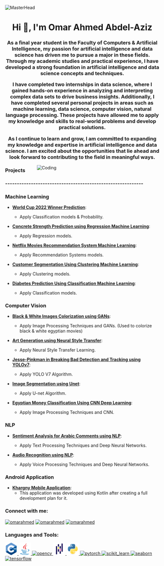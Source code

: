 ![MasterHead](https://cdn.ttgtmedia.com/visuals/ComputerWeekly/Hero%20Images/AI-brain-circuit-computer-chip-Getty.jpg)

<h1 align="center">Hi 👋, I'm Omar Ahmed Abdel-Aziz</h1>
<h3 align="center">As a final year student in the Faculty of Computers & Artificial Intelligence, my passion for artificial intelligence and data science has driven me to pursue a major in these fields. Through my academic studies and practical experience, I have developed a strong foundation in artificial intelligence and data science concepts and techniques.

  
I have completed two internships in data science, where I gained hands-on experience in analyzing and interpreting complex data sets to drive business insights. Additionally, I have completed several personal projects in areas such as machine learning, data science, computer vision, natural language processing. These projects have allowed me to apply my knowledge and skills to real-world problems and develop practical solutions.

As I continue to learn and grow, I am committed to expanding my knowledge and expertise in artificial intelligence and data science. I am excited about the opportunities that lie ahead and look forward to contributing to the field in meaningful ways.</h3>
<img align="right" alt="Coding" width="400" src="https://frogdesign.nyc3.cdn.digitaloceanspaces.com/wp-content/uploads/2020/08/04192430/AI_designing-with-data.gif">



### Projects
### -----------------------------------------------------------

### Machine Learning
- [__World Cup 2022 Winner Prediction__](https://github.com/OmarAhmedAbdelAziz/World-Cup-2022-Winner-Prediction):
  - Apply Classification models & Probability.

- [__Concrete Strength Prediction using Regression Machine Learning__](https://github.com/OmarAhmedAbdelAziz/Concrete-Strength-Prediction-using-Regression-Machine-Learning):
  - Apply Regression models.
  
- [__Netflix Movies Recommendation System Machine Learning__](https://github.com/OmarAhmedAbdelAziz/Netflix-Movies-Recommendation-System-Machine-Learning):
  - Apply Recommendation Systems models.
 
- [__Customer Segmentation Using Clustering Machine Learning__](https://github.com/OmarAhmedAbdelAziz/Customer-Segmentation-Using-Clustering-Machine-Learning):
  - Apply Clustering models.

- [__Diabetes Prediction Using Classification Machine Learning__](https://github.com/OmarAhmedAbdelAziz/Diabetes-Prediction-Using-Classification-MachineLearning):
  - Apply Classification models.
  
### Computer Vision 

- [__Black & White Images Colorization using GANs__](https://github.com/OmarAhmedAbdelAziz/Black-White-Images-Colorization-using-GANs-Computer-Vision):
  - Apply Image Processing Techniques and GANs. (Used to colorize black & white egyptian movies)

- [__Art Generation using Neural Style Transfer__](https://github.com/OmarAhmedAbdelAziz/Art-Generation-using-Neural-Style-Transfer):
  - Apply Neural Style Transfer Learning.
  
- [__Jesse-Pinkman in Breaking Bad Detection and Tracking using YOLOv7__](https://github.com/OmarAhmedAbdelAziz/Jesse-Pinkman-in-Breaking-Bad-Detection-and-Tracking-using-YOLOv7):
  - Apply YOLO V7 Algorithm.
  
- [__Image Segmentation using Unet__](https://github.com/OmarAhmedAbdelAziz/Image-Segmentation-using-U-net):
  - Apply U-net Algorithm.
  
- [__Egyptian Money Classification Using CNN Deep Learning__](https://github.com/OmarAhmedAbdelAziz/Egyptian-Money-Classification-Using-CNN-Deep-Learning-):
  - Apply Image Processing Techniques and CNN.
  
### NLP

- [__Sentiment Analysis for Arabic Comments using NLP__](https://github.com/OmarAhmedAbdelAziz/Sentiment-Analysis-for-Arabic-Comments-using-NLP):
  - Apply Text Processing Techniques and Deep Neural Networks.

- [__Audio Recognition using NLP__](https://github.com/OmarAhmedAbdelAziz/Audio-Recognition-Using-NLP):
  - Apply Voice Processing Techniques and Deep Neural Networks.

### Android Application

- [__Khargny Mobile Application__](https://github.com/OmarAhmedAbdelAziz/Khargny-Mobile-Application):
  - This application was developed using Kotlin after creating a full development plan for it.

<h3 align="left">Connect with me:</h3>
<p align="left">
<a href="https://www.linkedin.com/in/omar-ahmed-abdel-aziz-958baa215/" target="blank"><img align="center" src="https://raw.githubusercontent.com/rahuldkjain/github-profile-readme-generator/master/src/images/icons/Social/linked-in-alt.svg" alt="omarahmed" height="30" width="40" /></a>
<a href="https://www.facebook.com/omar.ahmeduwk.33" target="blank"><img align="center" src="https://raw.githubusercontent.com/rahuldkjain/github-profile-readme-generator/master/src/images/icons/Social/facebook.svg" alt="omarahmed" height="30" width="40" /></a>
<a href="https://www.instagram.com/omar_abdel_aziz_/" target="blank"><img align="center" src="https://raw.githubusercontent.com/rahuldkjain/github-profile-readme-generator/master/src/images/icons/Social/instagram.svg" alt="omarahmed" height="30" width="40" /></a>
</p>

<h3 align="left">Languages and Tools:</h3>
<p align="left"> <a href="https://www.w3schools.com/cpp/" target="_blank" rel="noreferrer"> <img src="https://raw.githubusercontent.com/devicons/devicon/master/icons/cplusplus/cplusplus-original.svg" alt="cplusplus" width="40" height="40"/> </a> <a href="https://www.java.com" target="_blank" rel="noreferrer"> <img src="https://raw.githubusercontent.com/devicons/devicon/master/icons/java/java-original.svg" alt="java" width="40" height="40"/> </a> <a href="https://opencv.org/" target="_blank" rel="noreferrer"> <img src="https://www.vectorlogo.zone/logos/opencv/opencv-icon.svg" alt="opencv" width="40" height="40"/> </a> <a href="https://pandas.pydata.org/" target="_blank" rel="noreferrer"> <img src="https://raw.githubusercontent.com/devicons/devicon/2ae2a900d2f041da66e950e4d48052658d850630/icons/pandas/pandas-original.svg" alt="pandas" width="40" height="40"/> </a> <a href="https://www.python.org" target="_blank" rel="noreferrer"> <img src="https://raw.githubusercontent.com/devicons/devicon/master/icons/python/python-original.svg" alt="python" width="40" height="40"/> </a> <a href="https://pytorch.org/" target="_blank" rel="noreferrer"> <img src="https://www.vectorlogo.zone/logos/pytorch/pytorch-icon.svg" alt="pytorch" width="40" height="40"/> </a> <a href="https://scikit-learn.org/" target="_blank" rel="noreferrer"> <img src="https://upload.wikimedia.org/wikipedia/commons/0/05/Scikit_learn_logo_small.svg" alt="scikit_learn" width="40" height="40"/> </a> <a href="https://seaborn.pydata.org/" target="_blank" rel="noreferrer"> <img src="https://seaborn.pydata.org/_images/logo-mark-lightbg.svg" alt="seaborn" width="40" height="40"/> </a> <a href="https://www.tensorflow.org" target="_blank" rel="noreferrer"> <img src="https://www.vectorlogo.zone/logos/tensorflow/tensorflow-icon.svg" alt="tensorflow" width="40" height="40"/> </a> </p>



